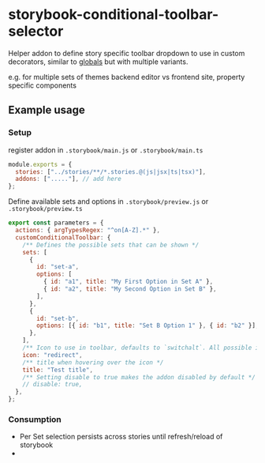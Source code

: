 # storybook-conditional-toolbar-selector

Helper addon to define story specific toolbar dropdown to use in custom decorators, similar to [globals](https://storybook.js.org/docs/react/essentials/toolbars-and-globals) but with multiple variants.

e.g. for multiple sets of themes backend editor vs frontend site, property specific components

## Example usage

### Setup

register addon in `.storybook/main.js` or `.storybook/main.ts`

```javascript
module.exports = {
  stories: ["../stories/**/*.stories.@(js|jsx|ts|tsx)"],
  addons: ["....."], // add here
};
```

Define available sets and options in `.storybook/preview.js` or `.storybook/preview.ts`

```javascript
export const parameters = {
  actions: { argTypesRegex: "^on[A-Z].*" },
  customConditionalToolbar: {
    /** Defines the possible sets that can be shown */
    sets: [
      {
        id: "set-a",
        options: [
          { id: "a1", title: "My First Option in Set A" },
          { id: "a2", title: "My Second Option in Set B" },
        ],
      },
      {
        id: "set-b",
        options: [{ id: "b1", title: "Set B Option 1" }, { id: "b2" }],
      },
    ],
    /** Icon to use in toolbar, defaults to `switchalt`. All possible icons here: https://storybookjs.netlify.app/official-storybook/?path=/story/basics-icon--labels */
    icon: "redirect",
    /** title when hovering over the icon */
    title: "Test title",
    /** Setting disable to true makes the addon disabled by default */
    // disable: true,
  },
};
```

### Consumption

- Per Set selection persists across stories until refresh/reload of storybook
-

